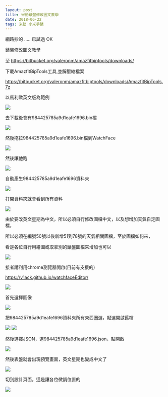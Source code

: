 ```yaml
---
layout: post
title: 米動錶盤修改圖文教學 
date: 2018-06-22
tags: 米動 小米手錶
---
```


網路抄的 ..... 已試過 OK

錶盤修改圖文教學

至  https://bitbucket.org/valeronm/amazfitbiptools/downloads/

下載AmazfitBipTools工具,並解壓縮檔案

https://bitbucket.org/valeronm/amazfitbiptools/downloads/AmazfitBipTools.7z

以馬利歐英文版為範例

<img src="/images/posts/mi/p1.jpg">

去下載後會有984425785a9d1eafe1696.bin檔

<img src="/images/posts/mi/p2.jpg">

然後拖拉984425785a9d1eafe1696.bin檔到WatchFace

<img src="/images/posts/mi/p3.jpg">

然後讓他跑

<img src="/images/posts/mi/p4.jpg">

自動產生984425785a9d1eafe1696資料夾

<img src="/images/posts/mi/p5.jpg">

打開資料夾就會看到所有資料

<img src="/images/posts/mi/p6.jpg">

由於要改英文星期為中文，所以必須自行修改圖檔中文，以及想增加天氣自定圖標，

所以必須在編號50號以後新增51到78號的天氣相關圖檔，至於圖檔如何來，

看是各位自行用繪圖或取拿別的錶盤圖檔來增加也可以

<img src="/images/posts/mi/p7.jpg">

接者請利用chrome瀏覽器開啟(目前有支援的)

https://v1ack.github.io/watchfaceEditor/

<img src="/images/posts/mi/p8.jpg">

首先選擇圖像

<img src="/images/posts/mi/p9.jpg">

把984425785a9d1eafe1696資料夾所有東西圈選，點選開啟舊檔

<img src="/images/posts/mi/p9.jpg">

<img src="/images/posts/mi/p10.jpg">

然後選擇JSON，選984425785a9d1eafe1696.json，點開啟

<img src="/images/posts/mi/p11.jpg">

然後表盤就會出現預覽畫面，英文星期也變成中文了

<img src="/images/posts/mi/p12.jpg">

切到設計頁面，這是讓各位微調位置的

<img src="/images/posts/mi/p13.jpg">

